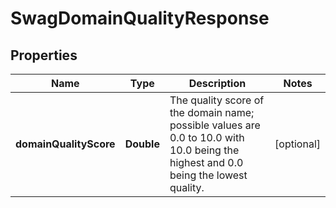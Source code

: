 
# SwagDomainQualityResponse

## Properties
Name | Type | Description | Notes
------------ | ------------- | ------------- | -------------
**domainQualityScore** | **Double** | The quality score of the domain name; possible values are 0.0 to 10.0 with 10.0 being the highest and 0.0 being the lowest quality. |  [optional]



